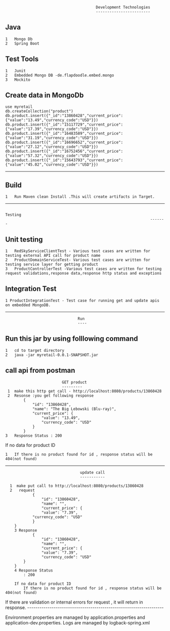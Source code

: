 											Development Technologies
											------------------------
Java
----
	1	Mongo Db
	2	Spring Boot

Test Tools
----------
	1	Junit
	2	Embedded Mongo DB -de.flapdoodle.embed.mongo
	3	Mockito

Create data in MongoDb
----------------------
	use myretail
	db.createCollection("product")
	db.product.insert({"_id":"13860428","current_price":{"value":"13.49","currency_code":"USD"}})
	db.product.insert({"_id":"15117729","current_price":{"value":"17.39","currency_code":"USD"}})
	db.product.insert({"_id":"16483589","current_price":{"value":"31.19","currency_code":"USD"}})
	db.product.insert({"_id":"16696652","current_price":{"value":"27.12","currency_code":"USD"}})
	db.product.insert({"_id":"16752456","current_price":{"value":"57.32","currency_code":"USD"}})
	db.product.insert({"_id":"15643793","current_price":{"value":"45.02","currency_code":"USD"}})
	
-------------------------------------------------------------------------------------------------------------------
Build
-----
	1	Run Maven clean Install .This will create artifacts in Target.

-----------------------------------------------------------------------------------------------------------------------------------------------------
																	Testing
																	-------
Unit testing
--------------
	1	RedSkyServiceClientTest - Various test cases are written for testing external API call for product name
	2	ProductDomainServiceTest- Various test cases are written for testing service layer for getting product
	3	ProductControllerTest -Various test cases are written for testing request validations,response data,response http status and exceptions 
Integration Test
------------------
	1 ProductIntegrationTest - Test case for running get and update apis on embedded MongoDB.
	
------------------------------------------------------------------------------------------------------------------------------------------------------------
									Run
									----
Run this jar by using folllowing command
-----------------------------------------
 	1	cd to target directory 
 	2 	java -jar myretail-0.0.1-SNAPSHOT.jar
 	
call api from postman
----------------------
                             GET product
                             ---------
	 1	make this http get call - http://localhost:8080/products/13860428
	 2	Resonse :you get following response
			{
			    "id": "13860428",
			    "name": "The Big Lebowski (Blu-ray)",
			    "current_price": {
			        "value": "13.49",
			        "currency_code": "USD"
			    }
			}
	3	Response Status : 200
    
   If no data for product ID
  
    1	If there is no product found for id , response status will be 404(not found)
 -------------------------------------------------------------------------------------------------------------------------------------------------------
     
								     update call
								     -----------
       
      1	 make put call to http://localhost:8080/products/13860428
      2   request
		       	{
		    		"id": "13860428",
		    		"name": "",
		    		"current_price": {
		        	"value": "7.39",
		        "currency_code": "USD"
		    	}
		}
		3 Response 
				{
		    		"id": "13860428",
		    		"name": "",
		    		"current_price": {
		        	"value": "7.39",
		        	"currency_code": "USD"
		    }
		}
		4 Response Status
			: 200
		
		If no data for product ID
			If there is no product found for id , response status will be 404(not found)
			
If there are validation or internal errors for request , it will return in response.
       -------------------------------------------------------------------
       
 Environment properties are managed by application.properties and application-dev.properties.
 Logs are managed by logback-spring.xml
